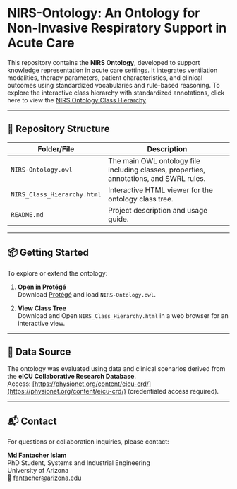 # NIRS-Ontology: An Ontology for Non-Invasive Respiratory Support in Acute Care 

This repository contains the **NIRS Ontology**, developed to support knowledge representation in acute care settings. It integrates ventilation modalities, therapy parameters, patient characteristics, and clinical outcomes using standardized vocabularies and rule-based reasoning. To explore the interactive class hierarchy with standardized annotations, click here to view the [NIRS Ontology Class Hierarchy](https://fantacherjoy.github.io/info531_healthcare_project/NIRS_Class_Hierarchy.html)

---

## 📁 Repository Structure

| Folder/File | Description |
|-------------|-------------|
| `NIRS-Ontology.owl` | The main OWL ontology file including classes, properties, annotations, and SWRL rules. |
| `NIRS_Class_Hierarchy.html` | Interactive HTML viewer for the ontology class tree. |
| `README.md` | Project description and usage guide. |

---

## 📦 Getting Started

To explore or extend the ontology:

1. **Open in Protégé**  
   Download [Protégé](https://protege.stanford.edu/) and load `NIRS-Ontology.owl`.

2. **View Class Tree**  
   Download and Open `NIRS_Class_Hierarchy.html` in a web browser for an interactive view.

---

## 🧬 Data Source
The ontology was evaluated using data and clinical scenarios derived from the **eICU Collaborative Research Database**.  
Access: [https://physionet.org/content/eicu-crd/](https://physionet.org/content/eicu-crd/) (credentialed access required).

---

## 📬 Contact
For questions or collaboration inquiries, please contact:

**Md Fantacher Islam**  
PhD Student, Systems and Industrial Engineering  
University of Arizona  
📧 fantacher@arizona.edu

